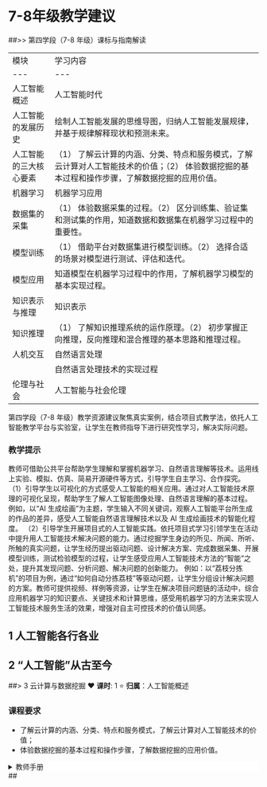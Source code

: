 # 7-8年级教学建议

##>> 第四学段（7-8 年级）课标与指南解读
<table><tr><td>模块</td><td>学习内容</td></tr><tr><td>---</td><td>---</td></tr><tr><td>人工智能概述</td><td>人工智能时代</td></tr><tr><td>人工智能的发展历史</td><td>绘制人工智能发展的思维导图，归纳人工智能发展规律，并基于规律解释现状和预测未来。</td></tr><tr><td>人工智能的三大核心要素</td><td>（1）	了解云计算的内涵、分类、特点和服务模式，了解云计算对人工智能技术的价值；（2）	体验数据挖掘的基本过程和操作步骤，了解数据挖掘的应用价值。</td></tr><tr><td>机器学习</td><td>机器学习应用</td></tr><tr><td>数据集的采集</td><td>（1）	体验数据采集的过程。（2）	区分训练集、验证集和测试集的作用，知道数据和数据集在机器学习过程中的重要性。</td></tr><tr><td>模型训练</td><td>（1）	借助平台对数据集进行模型训练。（2）	选择合适的场景对模型进行测试、评估和迭代。</td></tr><tr><td>模型应用</td><td>知道模型在机器学习过程中的作用，了解机器学习模型的基本实现过程。</td></tr><tr><td>知识表示与推理</td><td>知识表示</td></tr><tr><td>知识推理</td><td>（1）	了解知识推理系统的运作原理。（2）	初步掌握正向推理，反向推理和混合推理的基本思路和推理过程。</td></tr><tr><td>人机交互</td><td>自然语言处理</td></tr><tr><td></td><td>自然语言处理技术的实现过程</td></tr><tr><td>伦理与社会</td><td>人工智能与社会伦理</td></tr></table>
第四学段（7-8 年级）教学资源建议聚焦真实案例，结合项目式教学法，依托人工智能教学平台与实验室，让学生在教师指导下进行研究性学习，解决实际问题。

### 教学提示
教师可借助公共平台帮助学生理解和掌握机器学习、自然语言理解等技术。运用线上实验、模拟、仿真、简易开源硬件等方式，引导学生自主学习、合作探究。
（1）引导学生以可视化的方式感受人工智能的相关应用。通过对人工智能技术原理的可视化呈现，帮助学生了解人工智能图像处理、自然语言理解的基本过程。
例如，以“AI 生成绘画”为主题，学生输入不同关键词，观察人工智能平台所生成的作品的差异，感受人工智能自然语言理解技术以及 AI 生成绘画技术的智能化程度。
（2）引导学生开展项目式的人工智能实践。依托项目式学习引领学生在活动中提升用人工智能技术解决问题的能力。通过挖掘学生身边的所见、所闻、所听、所触的真实问题，让学生经历提出驱动问题、设计解决方案、完成数据采集、开展模型训练，测试检验模型的过程，让学生感受应用人工智能技术方法的“智能”之处，提升其发现问题、分析问题、解决问题的创新能力。
例如：以“荔枝分拣机”的项目为例，通过“如何自动分拣荔枝”等驱动问题，让学生分组设计解决问题的方案。教师可提供视频、样例等资源，让学生在解决项目问题链的活动中，综合应用机器学习的知识要点、关键技术和计算思维，感受用机器学习的方法来实现人工智能技术服务生活的效果，增强对自主可控技术的价值认同感。
##

## 1 人工智能各行各业

## 2 “人工智能”从古至今

##> 3 云计算与数据挖掘
:heart: **课时**: 1  :star: **归属**：人工智能概述

### 课程要求
- 了解云计算的内涵、分类、特点和服务模式，了解云计算对人工智能技术的价值；
- 体验数据挖掘的基本过程和操作步骤，了解数据挖掘的应用价值。
<details style="background-color:white">
  <summary>教师手册</summary><p>

### 理论学习
TODO

### 项目探索
TODO:

</p></details>
##